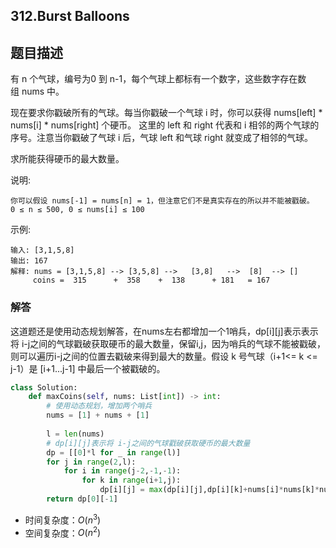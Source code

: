 ## 312.Burst Balloons

## 题目描述

有 n 个气球，编号为0 到 n-1，每个气球上都标有一个数字，这些数字存在数组 nums 中。

现在要求你戳破所有的气球。每当你戳破一个气球 i 时，你可以获得 nums[left] * nums[i] * nums[right] 个硬币。 这里的 left 和 right 代表和 i 相邻的两个气球的序号。注意当你戳破了气球 i 后，气球 left 和气球 right 就变成了相邻的气球。

求所能获得硬币的最大数量。

说明:

```
你可以假设 nums[-1] = nums[n] = 1，但注意它们不是真实存在的所以并不能被戳破。
0 ≤ n ≤ 500, 0 ≤ nums[i] ≤ 100
```

示例:

```输入: [3,1,5,8]
输入: [3,1,5,8]
输出: 167 
解释: nums = [3,1,5,8] --> [3,5,8] -->   [3,8]   -->  [8]  --> []
     coins =  315      +  358    +  138      + 181   = 167
```



### 解答

​	这道题还是使用动态规划解答，在nums左右都增加一个1哨兵，dp\[i][j]表示表示将 i-j之间的气球戳破获取硬币的最大数量，保留i,j，因为哨兵的气球不能被戳破，则可以遍历i-j之间的位置去戳破来得到最大的数量。假设 k 号气球（i+1<= k <= j-1）是 [i+1...j-1] 中最后一个被戳破的。

```python
class Solution:
    def maxCoins(self, nums: List[int]) -> int:
        # 使用动态规划，增加两个哨兵
        nums = [1] + nums + [1]
        
        l = len(nums)
        # dp[i][j]表示将 i-j之间的气球戳破获取硬币的最大数量
        dp = [[0]*l for _ in range(l)]
        for j in range(2,l):
            for i in range(j-2,-1,-1):
                for k in range(i+1,j):
                    dp[i][j] = max(dp[i][j],dp[i][k]+nums[i]*nums[k]*nums[j]+dp[k][j])
        return dp[0][-1]
```

- 时间复杂度：$O(n^3)$
- 空间复杂度：$O(n^2)$ 